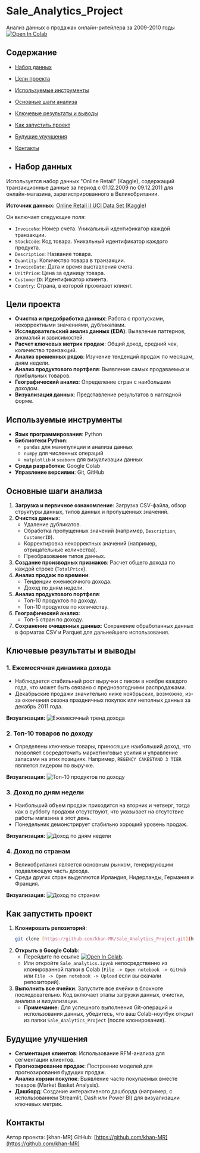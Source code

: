 # Sale_Analytics_Project
Анализ данных о продажах онлайн-ритейлера за 2009-2010 годы
[![Open In Colab](https://colab.research.google.com/assets/colab-badge.svg)](https://colab.research.google.com/github/khan-MR/Sale_Analytics_Project/blob/main/Sale_analytics.ipynb)

## Содержание
- [Набор данных](#набор-данных)
- [Цели проекта](#цели-проекта)
- [Используемые инструменты](#используемые-инструменты)
- [Основные шаги анализа](#основные-шаги-анализа)
- [Ключевые результаты и выводы](#ключевые-результаты-и-выводы)
- [Как запустить проект](#как-запустить-проект)
- [Будущие улучшения](#будущие-улучшения)
- [Контакты](#контакты)

- ## Набор данных
Используется набор данных "Online Retail" (Kaggle), содержащий транзакционные данные за период с 01.12.2009 по 09.12.2011 для онлайн-магазина, зарегистрированного в Великобритании.

**Источник данных:** [Online Retail II UCI Data Set (Kaggle)](https://www.kaggle.com/datasets/mathchi/online-retail-ii-data-set-from-ml-repository/data)

Он включает следующие поля:
- `InvoiceNo`: Номер счета. Уникальный идентификатор каждой транзакции.
- `StockCode`: Код товара. Уникальный идентификатор каждого продукта.
- `Description`: Название товара.
- `Quantity`: Количество товара в транзакции.
- `InvoiceDate`: Дата и время выставления счета.
- `UnitPrice`: Цена за единицу товара.
- `CustomerID`: Идентификатор клиента.
- `Country`: Страна, в которой проживает клиент.

## Цели проекта
* **Очистка и предобработка данных**: Работа с пропусками, некорректными значениями, дубликатами.
* **Исследовательский анализ данных (EDA)**: Выявление паттернов, аномалий и зависимостей.
* **Расчет ключевых метрик продаж**: Общий доход, средний чек, количество транзакций.
* **Анализ временных рядов**: Изучение тенденций продаж по месяцам, дням недели.
* **Анализ продуктового портфеля**: Выявление самых продаваемых и прибыльных товаров.
* **Географический анализ**: Определение стран с наибольшим доходом.
* **Визуализация данных**: Представление результатов в наглядной форме.

## Используемые инструменты
* **Язык программирования**: Python
* **Библиотеки Python**:
    * `pandas` для манипуляции и анализа данных
    * `numpy` для численных операций
    * `matplotlib` и `seaborn` для визуализации данных
* **Среда разработки**: Google Colab
* **Управление версиями**: Git, GitHub

## Основные шаги анализа
1.  **Загрузка и первичное ознакомление**: Загрузка CSV-файла, обзор структуры данных, типов данных и пропущенных значений.
2.  **Очистка данных**:
    * Удаление дубликатов.
    * Обработка пропущенных значений (например, `Description`, `CustomerID`).
    * Корректировка некорректных значений (например, отрицательные количества).
    * Преобразование типов данных.
3.  **Создание производных признаков**: Расчет общего дохода по каждой строке (`TotalPrice`).
4.  **Анализ продаж по времени**:
    * Тенденции ежемесячного дохода.
    * Доход по дням недели.
5.  **Анализ продуктового портфеля**:
    * Топ-10 продуктов по доходу.
    * Топ-10 продуктов по количеству.
6.  **Географический анализ**:
    * Топ-5 стран по доходу.
7.  **Сохранение очищенных данных**: Сохранение обработанных данных в форматах CSV и Parquet для дальнейшего использования.

   ## Ключевые результаты и выводы

### 1. Ежемесячная динамика дохода
* Наблюдается стабильный рост выручки с пиком в ноябре каждого года, что может быть связано с предновогодними распродажами.
* Декабрьские продажи значительно ниже ноябрьских, возможно, из-за окончания сезона праздничных покупок или неполных данных за декабрь 2011 года.

**Визуализация:**
![Ежемесячный тренд дохода](monthly_revenue_trend.png)

### 2. Топ-10 товаров по доходу
* Определены ключевые товары, приносящие наибольший доход, что позволяет сосредоточить маркетинговые усилия и управление запасами на этих позициях. Например, `REGENCY CAKESTAND 3 TIER` является лидером по выручке.

**Визуализация:**
![Топ-10 продуктов по доходу](top_10_products_revenue.png)

### 3. Доход по дням недели
* Наибольший объем продаж приходится на вторник и четверг, тогда как в субботу продажи отсутствуют, что указывает на отсутствие работы магазина в этот день.
* Понедельник демонстрирует стабильно хороший уровень продаж.

**Визуализация:**
![Доход по дням недели](revenue_by_weekday.png)
### 4. Доход по странам
* Великобритания является основным рынком, генерирующим подавляющую часть дохода.
* Среди других стран выделяются Ирландия, Нидерланды, Германия и Франция.

**Визуализация:**
![Доход по странам](top_5_countries_revenue.png)

## Как запустить проект
1.  **Клонировать репозиторий**:
    ```bash
    git clone [https://github.com/khan-MR/Sale_Analytics_Project.git](https://github.com/khan-MR/Sale_Analytics_Project.git)
    ```
2.  **Открыть в Google Colab**:
    * Перейдите по ссылке [![Open In Colab](https://colab.research.google.com/assets/colab-badge.svg)](https://colab.research.google.com/github/khan-MR/Sale_Analytics_Project/blob/main/Sale_analytics.ipynb).
    * Или откройте `Sale_analytics.ipynb` непосредственно из клонированной папки в Colab (`File -> Open notebook -> GitHub` или `File -> Open notebook -> Upload` если вы скачали репозиторий).
3.  **Выполнить все ячейки**: Запустите все ячейки в блокноте последовательно. Код включает этапы загрузки данных, очистки, анализа и визуализации.
    * **Примечание:** Для успешного выполнения Git-операций и использования данных, убедитесь, что ваш Colab-ноутбук открыт из папки `Sale_Analytics_Project` (после клонирования).
  
## Будущие улучшения
* **Сегментация клиентов**: Использование RFM-анализа для сегментации клиентов.
* **Прогнозирование продаж**: Построение моделей для прогнозирования будущих продаж.
* **Анализ корзин покупок**: Выявление часто покупаемых вместе товаров (Market Basket Analysis).
* **Дашборд**: Создание интерактивного дашборда (например, с использованием Streamlit, Dash или Power BI) для визуализации ключевых метрик.

## Контакты
Автор проекта: [khan-MR]
GitHub: [https://github.com/khan-MR](https://github.com/khan-MR)
